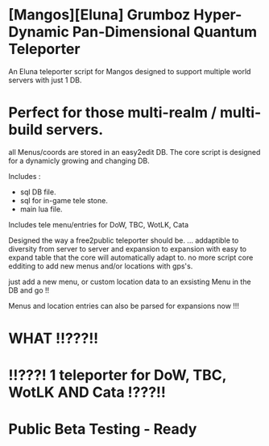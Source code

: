 # [Mangos][Eluna] Grumboz Hyper-Dynamic Pan-Dimensional Quantum Teleporter
An Eluna teleporter script for Mangos
designed to support multiple world servers with just 1 DB.

# Perfect for those multi-realm / multi-build servers.

all Menus/coords are stored in an easy2edit DB.
The core script is designed for a dynamicly growing and changing 
DB.


Includes :
  * sql DB file.
  * sql for in-game tele stone.
  * main lua file.

Includes tele menu/entries for DoW, TBC, WotLK, Cata


Designed the way a free2public teleporter should be.  ... addaptible to diversity
from server to server and expansion to expansion with easy to expand table that the core will automatically adapt to.
no more script core edditing to add new menus and/or locations with gps's.


just add a new menu, or custom location data to an exsisting Menu in the DB and go !!

Menus and location entries can also be parsed for expansions now !!!

# WHAT !!???!!

# !!???! 1 teleporter for DoW, TBC, WotLK AND Cata !???!!


# Public Beta Testing - Ready
